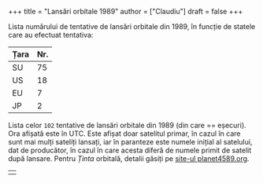+++
title = "Lansări orbitale 1989"
author = ["Claudiu"]
draft = false
+++

Lista numărului de tentative de lansări orbitale din 1989, în funcție de statele care au efectuat tentativa:

| Țara | Nr. |
|------|-----|
| SU   | 75  |
| US   | 18  |
| EU   | 7   |
| JP   | 2   |

Lista celor `102` tentative de lansări orbitale din 1989 (din care == eșecuri). Ora afișată este în UTC. Este afișat doar satelitul primar, în cazul în care sunt mai mulți sateliți lansați, iar în paranteze este numele inițial al satelului, dat de producător, în cazul în care acesta diferă de numele primit de satelit după lansare. Pentru _Ținta_ orbitală, detalii găsiți pe [site-ul planet4589.org](https://planet4589.org/space/log/orbcat.html).

|  |
|--|
|  |
